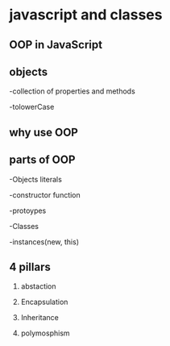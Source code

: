 # javascript and classes

## OOP in JavaScript

## objects 
-collection of properties and methods

-tolowerCase

## why use OOP


## parts of OOP 
-Objects literals


-constructor function

-protoypes

-Classes

-instances(new, this)

## 4 pillars
1. abstaction

2. Encapsulation

3.  Inheritance

4. polymosphism